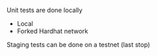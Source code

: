 Unit tests are done locally

- Local
- Forked Hardhat network

Staging tests can be done on a testnet (last stop)
